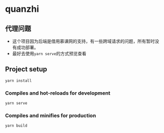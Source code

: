 # quanzhi

## 代理问题

- 这个项目因为后端是借用慕课网的支持，有一些跨域请求的问题，所有暂时没有成功部署。
- 最好去使用`yarn serve`的方式预览查看

## Project setup

```
yarn install
```

### Compiles and hot-reloads for development

```
yarn serve
```

### Compiles and minifies for production

```
yarn build
```
